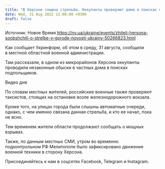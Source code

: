 ```yaml
---
title: "В Херсоне слышна стрельба. Оккупанты проверяют дома в поисках партизан — ОВА"
date: Wed, 31 Aug 2022 12:08:00 +0300
draft: false
---
```

Источник: Новое Время https://nv.ua/ukraine/events/zhiteli-hersona-soobshchili-o-strelbe-v-gorode-novosti-ukrainy-50266823.html


Как сообщает Укринформ, об этом в среду, 31 августа, сообщили в местной областной военной администрации.

Там рассказали, в одном из микрорайонов Херсона оккупанты проводили незаконные обыски в частных дома в поисках подпольщиков.

 Видео дня   

По словам местных жителей, российские военные также проверяют таксистов, стоящих на остановке возле железнодорожного вокзала.

Кроме того, на улицах города были слышны автоматные очереди, однако, с чем именно связана данная стрельба, и кто ее начал, пока не ясно.

Тем временем жители области продолжают сообщать о мощных взрывах.

Также, по данным местных СМИ, утром во временно подконтрольном РФ Мелитополе было зафиксировано движение военной техники в сторону Херсона.

Присоединяйтесь к нам в соцсетях Facebook, Telegram и Instagram.
